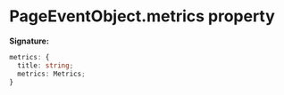 # PageEventObject.metrics property

**Signature:**

```typescript
metrics: {
  title: string;
  metrics: Metrics;
}
```
